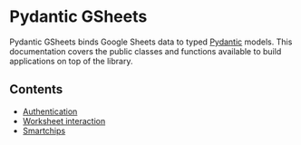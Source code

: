 # Pydantic GSheets

Pydantic GSheets binds Google Sheets data to typed [Pydantic](https://docs.pydantic.dev/) models.
This documentation covers the public classes and functions available to build
applications on top of the library.

## Contents

- [Authentication](auth.md)
- [Worksheet interaction](worksheet.md)
- [Smartchips](smartchips.md)